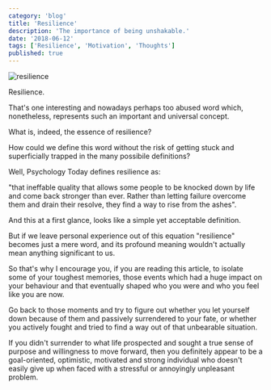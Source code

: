 ```yaml
---
category: 'blog'
title: 'Resilience'
description: 'The importance of being unshakable.'
date: '2018-06-12'
tags: ['Resilience', 'Motivation', 'Thoughts']
published: true
---
```


![resilience](/static/images/blog-posts/maple.jpg)

Resilience.

That's one interesting and nowadays perhaps too abused word which, nonetheless, represents such an important and universal concept.

What is, indeed, the essence of resilience?

How could we define this word without the risk of getting stuck and superficially trapped in the many possibile definitions?

Well, Psychology Today defines resilience as:

"that ineffable quality that allows some people to be knocked down by life and come back stronger than ever. Rather than letting failure overcome them and drain their resolve, they find a way to rise from the ashes".

And this at a first glance, looks like a simple yet acceptable definition.

But if we leave personal experience out of this equation "resilience" becomes just a mere word, and its profound meaning wouldn't actually mean anything significant to us.

So that's why I encourage you, if you are reading this article, to isolate some of your toughest memories, those events which had a huge impact on your behaviour and that eventually shaped who you were and who you feel like you are now.

Go back to those moments and try to figure out whether you let yourself down because of them and passively surrendered to your fate, or whether you actively fought and tried to find a way out of that unbearable situation.

If you didn't surrender to what life prospected and sought a true sense of purpose and willingness to move forward, then you definitely appear to be a goal-oriented, optimistic, motivated and strong individual who doesn't easily give up when faced with a stressful or annoyingly unpleasant problem.
